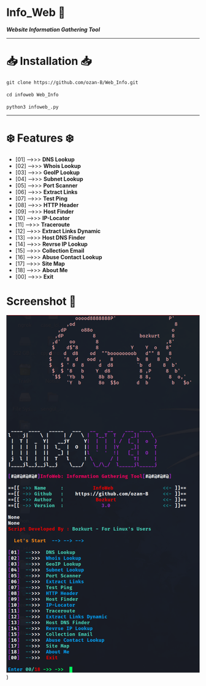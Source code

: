 # Info_Web :link:	
__*Website Information Gathering Tool*__


*************

# :inbox_tray: Installation :inbox_tray:

    git clone https://github.com/ozan-B/Web_Info.git 

    cd infoweb Web_Info

    python3 infoweb_.py



****************
# :snowflake:	 Features :snowflake:	



- [01]  -->>>  **DNS Lookup**
- [02]  -->>>  **Whois Lookup**
- [03]  -->>>  **GeoIP Lookup**
- [04]  -->>>  **Subnet Lookup**
- [05]  -->>>  **Port Scanner**
- [06]  -->>>  **Extract Links**
- [07]  -->>>  **Test Ping**
- [08]  -->>>  **HTTP Header**
- [09]  -->>>  **Host Finder**
- [10]  -->>>  **IP-Locator**
- [11]  -->>>  **Traceroute**
- [12]  -->>>  **Extract Links Dynamic**
- [13]  -->>>  **Host DNS Finder**
- [14]  -->>>  **Revrse IP Lookup**
- [15]  -->>>  **Collection Email**
- [16]  -->>>  **Abuse Contact Lookup**
- [17]  -->>>  **Site Map**
- [18]  -->>>  **About Me**
- [00]  -->>>  **Exit**

# Screenshot   :camera_flash:
![Alt text](Screenshot_2023-12-26_02-21-48.png))

